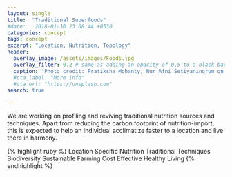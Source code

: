 ```yaml
---
layout: single
title:  "Traditional Superfoods"
#date:   2018-01-30 23:08:44 +0530
categories: concept
tags: concept
excerpt: "Location, Nutrition, Topology"
header:
  overlay_image: /assets/images/Foods.jpg
  overlay_filter: 0.2 # same as adding an opacity of 0.5 to a black background
  caption: "Photo credit: Pratiksha Mohanty, Nur Afni Setiyaningrum on Unsplash"
  #cta_label: "More Info"
  #cta_url: "https://unsplash.com"
search: true

---
```

We are working on profiling and reviving traditional nutrition sources and techniques. Apart from reducing the carbon footprint of nutrition-import, this is expected to help an individual acclimatize faster to a location and live there in harmony.

{% highlight ruby %}
Location Specific Nutrition
Traditional Techniques
Biodiversity
Sustainable Farming
Cost Effective
Healthy Living
{% endhighlight %}


